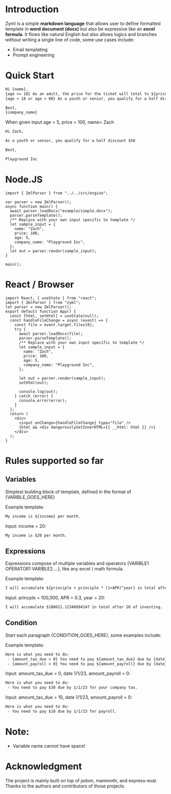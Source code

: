 
# Introduction

Zyml is a simple **markdown language** that allows user to define formatted template in **word document (docx)** but also be expressive like an **excel formula**. It flows like natural English but also allows logics and branches without writing a single line of code, some use cases include:

- Email templating
- Prompt engineering

# Quick Start

```markdown
Hi {name},
{age >= 18} As an adult, the price for the ticket will total to ${price}.
{age < 18 or age > 80} As a youth or senior, you qualify for a half discount ${price * 0.5}

Best,
{company_name}
```

When given input age = 5, price = 100, name= Zach

```markdown
Hi Zach,

As a youth or senior, you qualify for a half discount $50

Best,

Playground Inc
```

# Node.JS

```tsx
import { ZmlParser } from "../../src/engine";

var parser = new ZmlParser();
async function main() {
  await parser.loadDocx("example/simple.docx");
  parser.parseTemplate();
  /** Replace with your own input specific to template */
  let sample_input = {
    name: "Zach",
    price: 100,
    age: 5,
    company_name: "Playground Inc",
  };
  let out = parser.render(sample_input);
}

main();
```

# React / Browser

```tsx
import React, { useState } from "react";
import { ZmlParser } from "zyml";
let parser = new ZmlParser();
export default function App() {
  const [html, setHtml] = useState(null);
  const handleFileChange = async (event) => {
    const file = event.target.files[0];
    try {
      await parser.loadDocx(file);
      parser.parseTemplate();
      /** Replace with your own input specific to template */
      let sample_input = {
        name: "Zach",
        price: 100,
        age: 5,
        company_name: "Playground Inc",
      };

      let out = parser.render(sample_input);
      setHtml(out);

      console.log(out);
    } catch (error) {
      console.error(error);
    }
  };
  return (
    <div>
      <input onChange={handleFileChange} type="file" />
      {html && <div dangerouslySetInnerHTML={{ __html: html }} />}
    </div>
  );
}
```

# Rules supported so far

## Variables

Simplest building block of template, defined in the format of {VARIBLE_GOES_HERE} 

Example template:

```html
My income is ${income} per month.
```

Input: income = 20:

```html
My income is $20 per month.
```

## Expressions

Expressions compose of multiple variables and operators {VARIBLE1 OPERATOR1 VARIBLE2….}, like any excel / math formula. 

Example template:

```html
I will accumulate ${principle + principle * (1+APR)^year} in total after {year} of investing.
```

Input: princple = 100,000, APR = 0.3, year = 20:

```html
I will accumulate $180611.12346694147 in total after 20 of investing.
```

## Condition

Start each paragraph {CONDITION_GOES_HERE}, some examples include:

Example template:

```html
Here is what you need to do:
 - {amount_tax_due > 0} You need to pay ${amount_tax_due} due by {date} for your company tax.
 - {amount_payroll > 0} You need to pay ${amount_payroll} due by {date} for payroll.
```

Input: amount_tax_due = 0, date 1/1/23, amount_payroll = 0:

```html
Here is what you need to do:
 - You need to pay $30 due by 1/1/23 for your company tax.
```

Input: amount_tax_due = 10, date 1/1/23, amount_payroll = 0:

```html
Here is what you need to do:
 - You need to pay $10 due by 1/1/23 for payroll.
```

# Note:

- Variable name cannot have space!

# Acknowledgment

The project is mainly built on top of jsdom, mammoth, and express-eval. Thanks to the authors and contributors of those projects.